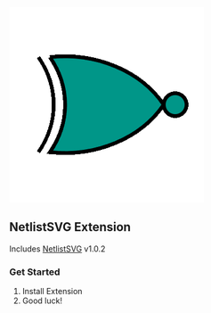 ![Icon](https://raw.githubusercontent.com/ProtopSolutions/OneWare.NetlistSVG/main/logo.png)

## NetlistSVG Extension
Includes [NetlistSVG](https://raw.githubusercontent.com/nturley/netlistsvg/master/doc/and.svg) v1.0.2

### Get Started

1. Install Extension
2. Good luck!
